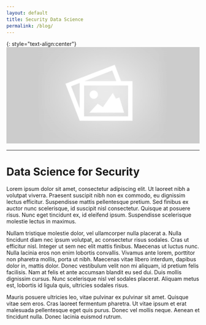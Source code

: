 ```yaml
---
layout: default
title: Security Data Science 
permalink: /blog/
---
```


{: style="text-align:center"}
![Image Coming Soon](/images/placeholder.png)

-----

# Data Science for Security 

Lorem ipsum dolor sit amet, consectetur adipiscing elit. Ut laoreet nibh a volutpat viverra. Praesent suscipit nibh non ex commodo, eu dignissim lectus efficitur. Suspendisse mattis pellentesque pretium. Sed finibus ex auctor nunc scelerisque, id suscipit nisl consectetur. Quisque at posuere risus. Nunc eget tincidunt ex, id eleifend ipsum. Suspendisse scelerisque molestie lectus in maximus.

Nullam tristique molestie dolor, vel ullamcorper nulla placerat a. Nulla tincidunt diam nec ipsum volutpat, ac consectetur risus sodales. Cras ut efficitur nisl. Integer ut sem nec elit mattis finibus. Maecenas ut luctus nunc. Nulla lacinia eros non enim lobortis convallis. Vivamus ante lorem, porttitor non pharetra mollis, porta ut nibh. Maecenas vitae libero interdum, dapibus dolor in, mattis dolor. Donec vestibulum velit non mi aliquam, id pretium felis facilisis. Nam at felis et ante accumsan blandit eu sed dui. Duis mollis dignissim cursus. Nunc scelerisque nisl vel sodales placerat. Aliquam metus est, lobortis id ligula quis, ultricies sodales risus.

Mauris posuere ultricies leo, vitae pulvinar ex pulvinar sit amet. Quisque vitae sem eros. Cras laoreet fermentum pharetra. Ut vitae ipsum et erat malesuada pellentesque eget quis purus. Donec vel mollis neque. Aenean et tincidunt nulla. Donec lacinia euismod rutrum.

